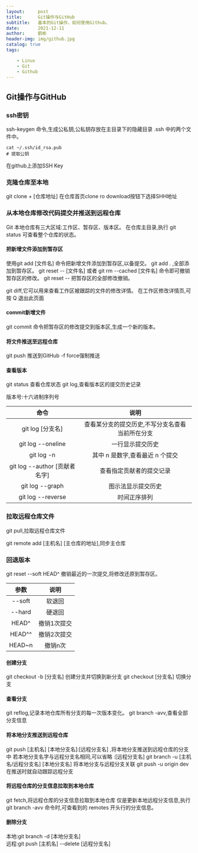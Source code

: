 ```yaml
---
layout:     post
title:      Git操作与GitHub
subtitle:   基本的Git操作，如何使用Github。
date:       2021-12-11
author:     鹤彬
header-img: img/github.jpg
catalog: true
tags:

    - Linux
    - Git
    - Github
---
```

##  Git操作与GitHub

### ssh密钥

ssh-keygen 命令,生成公私钥,公私钥存放在主目录下的隐藏目录 .ssh 中的两个文件中。
```
cat ~/.ssh/id_rsa.pub
# 提取公钥
```
在github上添加SSH Key
### 克隆仓库至本地
git clone + [仓库地址]
在仓库首页clone ro download按钮下选择SHH地址

### 从本地仓库修改代码提交并推送到远程仓库

Git 本地仓库有三大区域:工作区、暂存区、版本区。
在仓库主目录,执行 git status 可查看整个仓库的状态。

#### 把新增文件添加到暂存区
使用git add [文件名] 命令把新增文件添加到暂存区,以备提交。
git add . ,全部添加到暂存区。
git reset -- [文件名] 或者 git rm --cached [文件名] 命令即可撤销暂存区的修改。
git reset -- 把暂存区的全部修改撤销。

git diff,它可以用来查看工作区被跟踪的文件的修改详情。
在工作区修改详情页,可按 Q 退出此页面

#### commit新增文件

git commit 命令把暂存区的修改提交到版本区,生成一个新的版本。

#### 将文件推送至远程仓库
git push 推送到GitHub
-f force强制推送

#### 查看版本
git status 查看仓库状态
git log,查看版本区的提交历史记录

版本号:十六进制序列号

|命令|说明|
|:-----:|:-----:|
|git log [分支名] |查看某分支的提交历史,不写分支名查看当前所在分支|
|git log --oneline| 一行显示提交历史|
|git log -n |其中 n 是数字,查看最近 n 个提交|
|git log --author [贡献者名字] |查看指定贡献者的提交记录|
|git log --graph |图示法显示提交历史|
|git log --reverse |时间正序排列 |

### 拉取远程仓库文件
git pull,拉取远程仓库文件

git remote add [主机名] [主仓库的地址],同步主仓库

### 回退版本


git reset --soft HEAD^ 撤销最近的一次提交,将修改还原到暂存区。

|参数|说明|
|:---:|:----:|
|--soft| 软退回|
|--hard|硬退回|
|HEAD^|撤销1次提交|
|HEAD^^ |撤销2次提交|
|HEAD~n|撤销n次|

#### 创建分支

git checkout -b [分支名] 创建分支并切换到新分支
git checkout [分支名] 切换分支

#### 查看分支

git reflog,记录本地仓库所有分支的每一次版本变化。
git branch -avv,查看全部分支信息


#### 将本地分支推送到远程仓库

git push [主机名] [本地分支名]:[远程分支名] ,将本地分支推送到远程仓库的分支中
若本地分支名字与远程分支名相同,可以省略 :[远程分支名]
git branch -u [主机名/远程分支名] [本地分支名] 将本地分支与远程分支关联
git push -u origin dev 在推送时就自动跟踪远程分支


#### 将远程仓库的分支信息拉取到本地仓库

git fetch,将远程仓库的分支信息拉取到本地仓库
仅是更新本地远程分支信息,执行 git branch -avv 命令时,可查看到的 remotes 开头行的分支信息。

#### 删除分支
本地:git branch -d [本地分支名]	
远程:git push [主机名] --delete [远程分支名]	